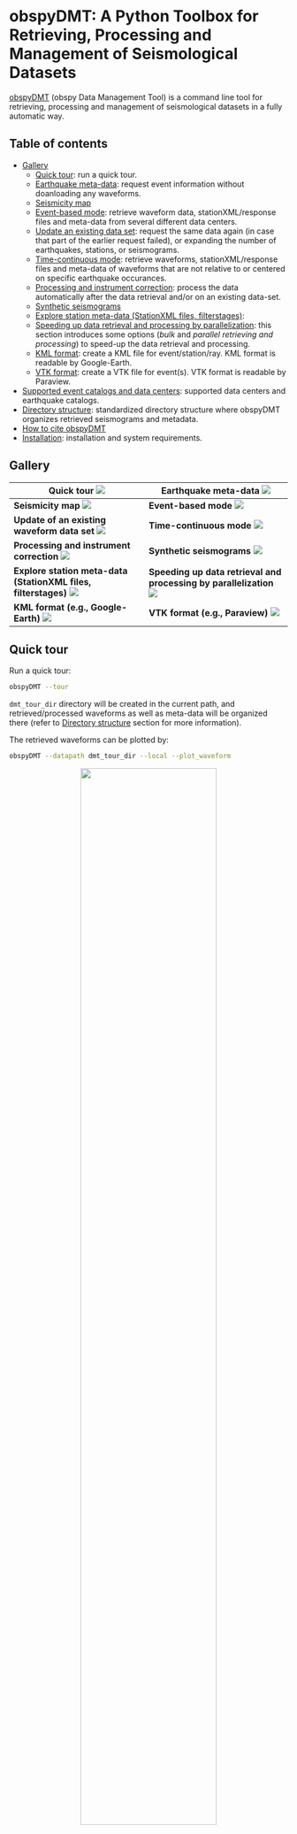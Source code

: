 # obspyDMT: A Python Toolbox for Retrieving, Processing and Management of Seismological Datasets

[obspyDMT][dmt] (obspy Data Management Tool) is a command line tool for retrieving, processing and management of seismological datasets in a fully automatic way.

Table of contents
-----------------

- [Gallery](#gallery)
   *  [Quick tour](#quick-tour): run a quick tour.
   *  [Earthquake meta-data](#earthquake-meta-data): request event information without doanloading any waveforms.
   *  [Seismicity map](#seismicity-map)
   *  [Event-based mode](#event-based-mode): retrieve waveform data, stationXML/response files and meta-data from several different data centers.
   *  [Update an existing data set](#update-an-existing-data-set): request the same data again (in case that part of the earlier request failed), or expanding the number of earthquakes, stations, or seismograms.
   *  [Time-continuous mode](#time-continuous-mode): retrieve waveforms, stationXML/response files and meta-data of waveforms that are not relative to or centered on specific earthquake occurances.
   *  [Processing and instrument correction](#processing-and-instrument-correction): process the data automatically after the data retrieval and/or on an existing data-set.
   *  [Synthetic seismograms](#synthetic-seismograms)
   *  [Explore station meta-data (StationXML files, filterstages)](#explore-station-meta-data-stationxml-files-filterstages):
   *  [Speeding up data retrieval and processing by parallelization](#speeding-up-data-retrieval-and-processing-by-parallelization): this section introduces some options (*bulk* and *parallel retrieving and processing*) to speed-up the data retrieval and processing.
   *  [KML format](#kml): create a KML file for event/station/ray. KML format is readable by Google-Earth.
   *  [VTK format](#vtk): create a VTK file for event(s). VTK format is readable by Paraview.
-  [Supported event catalogs and data centers](#supported-event-catalogs-and-data-centers): supported data centers and earthquake catalogs.
-  [Directory structure](#directory-structure): standardized directory structure where obspyDMT organizes retrieved seismograms and metadata.
-  [How to cite obspyDMT](#how-to-cite-obspydmt)
-  [Installation](#installation): installation and system requirements.

## Gallery


| **Quick tour**                                                 <a href="#quick-tour">![](figures/quick_tour_ray.png)                                                 | **Earthquake meta-data**                                           <a href="#earthquake-meta-data">![](figures/neic_event_focal_2014_2015.png)                                   |
| -------------------------------------------------------------------------------------------------------------------------------------------------------------------- | -------------------------------------------------------------------------------------------------------------------------------------------------------------------------------- |
| **Seismicity map**                                             <a href="#seismicity-map">![](figures/japan_seismicity.png)                                           | **Event-based mode**                                               <a href="#event-based-mode">![](figures/iris_ev_based_mode.png)                                               |
| **Update of an existing waveform data set**                    <a href="#update-an-existing-data-set">![](figures/iris_gfz_ipgp_ev_based.png)                        | **Time-continuous mode**                                           <a href="#time-continuous-mode">![](figures/continuous_example.png)                                           |
| **Processing and instrument correction**                       <a href="#processing-and-instrument-correction">![](figures/fiji_processed.png)                       | **Synthetic seismograms**                                          <a href="#synthetic-seismograms">![](figures/fiji_iasp91_2s.png)                                              |
| **Explore station meta-data (StationXML files, filterstages)** <a href="#explore-station-meta-data-stationxml-files-filterstages">![](figures/ic_LBTB_gallery.png)   | **Speeding up data retrieval and processing by parallelization**   <a href="#speeding-up-data-retrieval-and-processing-by-parallelization">![](figures/gallery_parallel.png)     |
| **KML format (e.g., Google-Earth)**                            <a href="#kml">![](figures/KML_event_based_example.png)                                               | **VTK format (e.g., Paraview)**                                    <a href="#vtk">![](figures/events_neic_vtk.png)                                                               |




## Quick tour

Run a quick tour:

```bash
obspyDMT --tour
```

``dmt_tour_dir`` directory will be created in the current path, and retrieved/processed waveforms as well as meta-data will be organized there (refer to [Directory structure](#directory-structure) section for more information).

The retrieved waveforms can be plotted by:

```bash
obspyDMT --datapath dmt_tour_dir --local --plot_waveform
```

<p align="center">
<img src="figures/quick_tour_raw.png" width="70%" align="middle">
</p>

To plot the processed/corrected waveforms, ``--plot_dir_name processed`` can be added to the previous command line:

```bash
obspyDMT --datapath dmt_tour_dir --local --plot_waveform --plot_dir_name processed
```

<p align="center">
<img src="figures/quick_tour_corrected.png" width="70%" align="middle">
</p>

obspyDMT has many tools to plot the contents of a data set. As an example, the following command line plots the ray coverage (ray path between each source-receiver pair) of ``dmt_tour_dir`` directory:

```bash
obspyDMT --datapath dmt_tour_dir --local --plot_ev --plot_sta --plot_ray
```

<p align="center">
<img src="figures/quick_tour_ray.png" width="70%" align="middle">
</p>

## Earthquake meta-data

First, werequest event information from one of several supported seismicity catalogs, without downloading any waveforms yet:

```bash
obspyDMT --datapath neic_event_metadata --min_mag 5.5 --min_date 2014-01-01 --max_date 2015-01-01 --event_catalog NEIC_USGS --event_info
```

`neic_event_metadata/` directory created with the above command can be updated for events that occured in 2015 of magnitude more than 5.5: (no waveform retrieval)

```bash
obspyDMT --datapath neic_event_metadata --min_mag 5.5 --min_date 2015-01-01 --max_date 2016-01-01 --event_catalog NEIC_USGS --event_info
```

To plot the content of local data set (`neic_event_metadata/`):

```bash
obspyDMT --datapath neic_event_metadata --local --plot_ev --plot_focal
```

<p align="center">
<img src="figures/neic_event_focal_2014_2015.png" width="70%" align="middle">
</p>

## Seismicity map

Seismicity map (``--plot_seismicity`` option flag) of Japan region based on earthquakes of magnitude more than 5.0 that occured from 2000-01-01 until 2017-01-01 from NEIC event catalog.
Note ``--event_rect`` option flag to define a region around Japan:

```bash
obspyDMT --datapath japan_seismicity --min_mag 5.0 --min_date 2000-01-01 --max_date 2017-01-01 --event_catalog NEIC_USGS --event_rect 110./175./15/60 --plot_seismicity --event_info
```

<p align="center">
<img src="figures/japan_seismicity.png" width="70%" align="middle">
</p>

Global seismicity map of archived earthquakes in NEIC catalogue with magnitude more than 5.0 that occurred between 1990 and 2016.
One command queried the NEIC catalogue, stored and organised the retrieved information and generated the seismicity map.
(No actual waveform data were queried in this example):

```bash
obspyDMT --datapath neic_event_dir --min_date 1990-01-01 --max_date 2017-01-01 --min_mag 5.0 --event_catalog NEIC_USGS --event_info --plot_seismicity
```

<p align="center">
<img src="figures/neic_catalog_1990.png" width="100%" align="middle">
</p>

The results of some basic statistics (magnitude and depth histograms) are also generated and plotted automatically (top-left panel).
Note the rendering of coloured beach balls in the map inset (deepest seismicity in the foreground).
The global map also contains beach balls rather than just simple black dots, but they do not become apparent at this zoom level.


## Event-based mode

Here, we retrieve actual BHZ seismograms from `II` network that recorded earthquakes of magnitude more than 7.5 that occured from 2014-01-01 until
2015-01-01 (NEIC catalog). For this example, only stations with network code ``II``, location code ``00`` and channel codes ``BHZ`` are retrieved:

```bash
obspyDMT --datapath event_based_dir --min_date 2014-01-01 --max_date 2015-01-01 --min_mag 7.5 --event_catalog NEIC_USGS --data_source IRIS --net "II" --loc "00" --cha "BHZ" --preset 100 --offset 1800
```

``--data_source`` specifies that the waveform data center of IRIS should be contacted for seismograms.
Omitting this flag would trigger the default ``--data_source IRIS``.
``--preset 100`` and ``--offset 1800`` specify the retrieval of waveform time windows of 100 s before to 1800 s after the reference time.
Since we are downloading in event-based mode, i.e., centered around earthquake occurrences, the reference time defaults to the event origin time.
This could be changed to the time of P-wave arrival by invoking ``--cut_time_phase``,
in which case each seismogram would have a different absolute start time.

To plot the stations/events/rays:

```bash
obspyDMT --datapath event_based_dir --local --plot_ev --plot_focal --plot_sta --plot_ray
```

<p align="center">
<img src="figures/iris_ev_based_mode.png" width="70%" align="middle">
</p>

## Update an existing data set

In the course of working with a waveform data set, it often becomes necessary to update.
This could mean requesting the same data again (because part of the earlier request failed for some reason), 
or expanding the number of earthquakes, stations, or seismograms. 
The following command updates the data-set that we created in the previous [Event-based mode section](#event-based-mode) with ``BHZ`` channels of ``AW and E*`` networks (i.e., all stations that their network codes start with E)
from the ``GFZ`` data center:

```bash
obspyDMT --datapath event_based_dir --data_source "GFZ" --net "AW,E*" --cha "BHZ" --preset 100 --offset 1800
```

Additionally, we can update the data set with ``BHZ`` channels of ``G*`` networks (i.e., all stations that their network codes start with G)
from the ``IPGP`` data center:

```bash
obspyDMT --datapath event_based_dir --data_source "IPGP" --net "G*" --cha "BHZ" --preset 100 --offset 1800
```

To plot the stations/events/rays:

```bash
obspyDMT --datapath event_based_dir --local --plot_ev --plot_focal --plot_sta --plot_ray
```

<p align="center">
<img src="figures/iris_gfz_ipgp_ev_based.png" width="70%" align="middle">
</p>

## Time-continuous mode

In contrast to the examples of [Event-based mode section](#event-based-mode) and [Update of an existing waveform data set](#update-an-existing-data-set),
some usage cases require waveforms that are not relative to or centered on specific earthquake occurances.
We refer to this usage mode as "time-continuous" `--continuous`.

For example, the following command retrieves one-month long time series (from 2011-03-03 until 2011-04-03) recorded by two stations (`--sta "BFO,RER" --loc "00" --cha "BHZ"`) from the IRIS data center:
 
```bash
obspyDMT --continuous --datapath continuous_example --min_date 2011-03-03 --max_date 2011-04-03 --sta "BFO,RER" --loc '00' --cha "BHZ" --data_source IRIS
```

<p align="center">
<img src="figures/continuous_example.png" width="100%" align="middle">
</p>

## Processing and instrument correction

obspyDMT can process the waveforms directly after retrieving the data, or it can process an existing data set in a separate step (local mode).
By default, obspyDMT follows processing instructions described in the ``process_unit.py`` located at ``/path/to/my/obspyDMT/obspyDMT`` directory.
Although this file is fully customizable, several common processing steps can be done via options flags (without changing/writing new processing instructions).

The following command retrieves all BHZ channels from the IRIS data center that:

- 50 <= Azimuth <= 55 (specified by ``--min_azi`` and ``--max_azi``)
- 94 <= Distance <= 100 (specified by ``--min_epi`` and ``max_epi``)
- recorded events of magnitude more than 6.8 that occured on ``2014-07-21``.

```bash
obspyDMT --datapath data_fiji_island --min_mag 6.8 --min_date 2014-07-21 --max_date 2014-07-22 --event_catalog NEIC_USGS --data_source IRIS --min_azi 50 --max_azi 55 --min_epi 94 --max_epi 100 --cha BHZ --instrument_correction
```

To plot the processed/corrected waveforms (Note ``--plot_dir_name processed``, omitting this option would result in plotting raw counts, i.e., ``--plot_dir_name raw``):

```bash
obspyDMT --datapath data_fiji_island --local --plot_waveform --plot_dir processed
```

<p align="center">
<img src="figures/fiji_processed.png" width="70%" align="middle">
</p>

## Synthetic seismograms

obspyDMT can retrieve synthetic waveforms matching the real data using [Syngine](http://ds.iris.edu/ds/products/syngine/).
The following example command retrieves not only observed waveforms but also their synthetic counterparts, computed on an IASP91 background model:

```bash
obspyDMT --datapath data_fiji_island --min_mag 6.8 --min_date 2014-07-21 --max_date 2014-07-22 --event_catalog NEIC_USGS --data_source IRIS --min_azi 50 --max_azi 55 --min_epi 94 --max_epi 100 --cha BHZ --instrument_correction --syngine --syngine_bg_model iasp91_2s
```

To plot the synthetic waveforms (note ``--plot_dir_name syngine_iasp91_2s``):

```bash
obspyDMT --datapath data_fiji_island --local --plot_waveform --plot_dir_name syngine_iasp91_2s
```

<p align="center">
<img src="figures/fiji_iasp91_2s.png" width="70%" align="middle">
</p>


## Explore station meta-data (StationXML files, filterstages)

obspyDMT implements several plotting options to explore station meta-data.
For example, the following command generates a visual representation of transfer function spectra (amplitude and phase) of `IC.XAN` station in China:

```bash
obspyDMT --datapath /path/to/STXML.IC.XAN.00.BHZ --plot_stationxml --plotxml_paz --plotxml_min_freq 0.0001
```

<p align="center">
<img src="figures/ic_XAN.png" width="50%" align="middle">
</p>

Blue lines show transfer function components computed for all filter stages in the StationXML file;
red lines are for the analogue part.

To plot transfer function spectra (amplitude and phase) of `GT.LBTB` station in Botswana:

```bash
obspyDMT --datapath /path/to/STXML.GT.LBTB.00.BHZ --plot_stationxml --plotxml_paz --plotxml_min_freq 0.0001
```

<p align="center">
<img src="figures/ic_LBTB.png" width="50%" align="middle">
</p>

Transfer function spectra (amplitude and phase) of each stage in the StationXML file can be also plotted by (note `--plotxml_allstages`): 

```bash
obspyDMT --datapath /path/to/STXML.GT.LBTB.00.BHZ --plot_stationxml --plotxml_min_freq 0.0001 --plotxml_allstages
```

<p align="center">
<img src="figures/ic_LBTB_stages.png" width="100%" align="middle">
</p>

In the phase response, two stages (1 and 5) have non-zero values.

## Speeding up data retrieval and processing by parallelization

enable parallel waveform/response request with X threads.

```bash
--req_parallel --req_np X
```

enable parallel processing with X threads.

```bash
--parallel_process --process_np X
```

using the bulkdataselect web service. Since this method returns multiple channels of time series data for specified time ranges in one request, it speeds up the waveform retrieving.

```bash
--bulk
```

## KML

Take the example of [Event-based mode](#event-based-mode) section. To create a KML file (readable by Google-Earth) based on that data set:

```bash
obspyDMT --datapath event_based_dir --local --plot_ev --plot_sta --plot_focal --plot_ray --create_kml
```

<p align="center">
<img src="figures/KML_event_based_example.png" width="70%" align="middle">
</p>

or to plot events of magnitude more than 7.0 in the global example of [Seismicity map](#seismicity-map) section:

```bash
obspyDMT --datapath neic_event_dir --local --plot_ev --plot_focal --min_mag 7.0 --create_kml
```

<p align="center">
<img src="figures/KML_neic_event_catalog_more_7.png" width="70%" align="middle">
</p>

## VTK

Take the global example of [Seismicity map](#seismicity-map) section. To create a VTK file (readable by Paraview) for all events in that data set:

```bash
obspyDMT --datapath neic_event_dir --local --create_event_vtk
```

<p align="center">
<img src="figures/events_neic_vtk.png" width="70%" align="middle">
</p>

## Supported event catalogs and data centers

Print supported data centers that can be passed as arguments to ``--data_source``:

```bash
obspyDMT --print_data_sources
```

Print supported earthquake catalogs that can be passed as arguments to ``--event_catalog``:

```bash
obspyDMT --print_event_catalogs
```

## Directory structure

For each request, obspyDMT creates the depicted directory tree inside the user-specified directory `datapath/`, and arranges the retrieved data either in different event directories (for event-based requests) or in chronologically named directories (for continuous requests). It also creates a directory in which a catalog of all requested events/time spans is stored. Raw waveforms, StationXML/response files and corrected waveforms are collected in sub-directories. While retrieving the data, obspyDMT creates metadata files such as station/event location files, stored in the `info/` directory of each event.

<p align="center">
<img src="figures/dmt_dir_structure.png" width="100%" align="middle">
</p>

## How to cite obspyDMT

Cite the code:

    Kasra Hosseini (2017), obspyDMT (Version 2.0.0) [software] [https://github.com/kasra-hosseini/obspyDMT]


## Installation

Once working Python and [ObsPy](https://github.com/obspy/obspy/wiki) environments are available, obspyDMT can be installed in different ways:

**1. install obspyDMT package locally (using [PyPi](https://pypi.python.org/pypi)):** which tends to be the most user-friendly option:

```bash
pip install obspyDMT
```

**2. install obspyDMT from the source code:** The latest version of obspyDMT is available on GitHub. After installing [git](https://git-scm.com/book/en/v2/Getting-Started-Installing-Git):

```bash
git clone https://github.com/kasra-hosseini/obspyDMT.git /path/to/my/obspyDMT
```

obspyDMT can be installed by:

```bash
cd /path/to/my/obspyDMT
pip install -e .
```

or

```bash
cd /path/to/my/obspyDMT
python setup.py install
```

obspyDMT can be used from a system shell without explicitly calling the Python interpreter. The following command checks the dependencies required for running the code properly:

```bash
obspyDMT --check
```

obspyDMT contains various option flags for customizing the request. Each option has a reasonable default value, which the user can change to adjust obspyDMT option flags to a specific request. The following command displays all available options with their default values:

```bash
obspyDMT --help
```

The options are grouped by topics. To display only a list of these topic headings, use

```bash
obspyDMT --options
```

and to see the full help text for only one topic (e.g., group 2), use

```bash
obspyDMT --list_option 2
```

[dmt]: https://github.com/kasra-hosseini/obspyDMT
